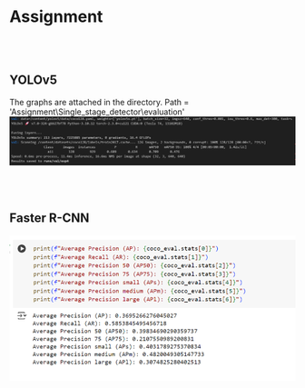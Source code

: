 # Assignment

<br>
<br>

## YOLOv5
The graphs are attached in the directory. Path = 'Assignment\Single_stage_detector\evaluation'
![Metric scores on Faster R-CNN](image-1.png)


<br>
<br>


## Faster R-CNN
![Metric scores on Faster R-CNN](image.png)